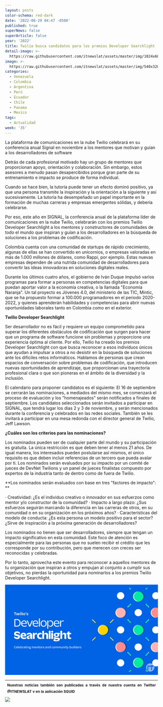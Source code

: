 ```yaml
---
layout: posts
color-schema: red-dark
date: '2022-08-29 04:47 -0500'
published: true
superNews: false
superArticle: false
year: '2022'
title: Twilio busca candidatos para los premios Developer Searchlight
detail-image: >-
  https://raw.githubusercontent.com/itnewslat/assets/master/img/1024x680/developer-search-g.jpg
image: >-
  https://raw.githubusercontent.com/itnewslat/assets/master/img/540x320/developer-search-p.jpg
categories:
  - Venezuela
  - Colombia
  - Argentina
  - Perú
  - Ecuador
  - Chile
  - Panama
  - Mexico
tags:
  - Actualidad
week: '35'
---
```

La plataforma de comunicaciones en la nube Twilio celebrará en su conferencia anual Signal en noviembre a los mentores que motivan y guían a los desarrolladores de software
 
Detrás de cada profesional motivado hay un grupo de mentores que proporcionan apoyo, orientación y colaboración. Sin embargo, estos asesores a menudo pasan desapercibidos porque gran parte de su entrenamiento e impacto se produce de forma individual.
 
Cuando se hace bien, la tutoría puede tener un efecto dominó positivo, ya que una persona transmite la inspiración y la orientación a la siguiente y así sucesivamente. La tutoría ha desempeñado un papel importante en la formación de muchas carreras y empresas emergentes sólidas, y debería celebrarse.
 
Por eso, este año en SIGNAL, la conferencia anual de la plataforma líder de comunicaciones en la nube Twilio, celebrarán con los premios Twilio Developer Searchlight a los mentores y constructores de comunidades de todo el mundo que inspiran y guían a los desarrolladores en la búsqueda de soluciones a los problemas de codificación.
 
Colombia cuenta con una comunidad de startups de rápido crecimiento, algunas de ellas se han convertido en unicornios, o empresas valoradas en más de 1.000 millones de dólares, como Rappi, por ejemplo. Estas nuevas empresas dependen de una nutrida comunidad de desarrolladores para convertir las ideas innovadoras en soluciones digitales reales. 
 
Durante los últimos cuatro años, el gobierno de Iván Duque impulsó varios programas para formar a personas en competencias digitales para que puedan aportar valor a la economía creativa, o la llamada "Economía Naranja". Un tal proyecto es Jóvenes 4.0, del ministerio de las TIC, Mintic, que se ha propuesto formar a 100.000 programadores en el periodo 2020-2022, y quienes aprenderán habilidades y competencias para abrir nuevas oportunidades laborales tanto en Colombia como en el exterior.
 
**Twilio Developer Searchlight**
 
Ser desarrollador no es fácil y requiere un equipo comprometido para superar los diferentes obstáculos de codificación que surgen para hacer que un programa de software funcione sin problemas y proporcione una experiencia óptima al cliente. Por ello, Twilio ha creado  los premios Developer Searchlight con que busca reconocer a esos individuos únicos que ayudan a impulsar a otros a no desistir en la búsqueda de soluciones ante los difíciles retos informáticos. Hablamos de personas que crean espacios de conversación sobre problemas de codificación, que introducen nuevas oportunidades de aprendizaje, que proporcionan una trayectoria profesional clara o que son pioneras en el ámbito de la diversidad y la inclusión.
 
El calendario para proponer candidatos es el siguiente: El 16 de septiembre se cerrarán las nominaciones, a mediados del mismo mes, se comenzará  el proceso de evaluación y los "homenajeados" serán notificados a finales de septiembre. Los candidatos seleccionados serán invitados a participar en SIGNAL, que tendrá lugar los días 2 y 3 de noviembre, y serán mencionados durante la conferencia y celebrados en las redes sociales. También se les invitará a participar en una mesa redonda con el director general de Twilio, Jeff Lawson.
 
**¿Cuáles son los criterios para las nominaciones?**
 
Los nominados pueden ser de cualquier parte del mundo y su participación es gratuita. La única restricción es que deben tener al menos 21 años. De igual manera, los interesados pueden postularse así mismos, el único requisito es que deben incluir referencias de un tercero que pueda avalar por ti. Los nominados serán evaluados por su impacto por un comité de jueces de DevNet Twilions y un panel de jueces finalistas compuesto por expertos de la industria tanto de dentro como de fuera de Twilio.
 
**Los nominados serán evaluados con base en tres "factores de impacto": **
 
· Creatividad: ¿Es el individuo creativo o innovador en sus esfuerzos como mentor y/o constructor de la comunidad? 
· Impacto a largo plazo: ¿Sus esfuerzos seguirán marcando la diferencia en las carreras de otros, en su comunidad o en su organización en los próximos años?
· Características del modelo de conducta: ¿Es esta persona un modelo positivo para el sector? ¿Sirve de inspiración a la próxima generación de desarrolladores?
 
Los nominados no tienen que ser desarrolladores, siempre que tengan un impacto significativo en esta comunidad. Este foco de atención es especialmente para las personas que no suelen recibir el crédito que les corresponde por su contribución, pero que merecen con creces ser reconocidas y celebradas.
 
Por lo tanto, aprovecha este evento para reconocer a aquellos mentores de tu organización que inspiran a otros y empujan al conjunto a cumplir sus objetivos, no pierdas la oportunidad para nominarlos a los premios Twilio Developer Searchlight.

![](https://raw.githubusercontent.com/itnewslat/assets/master/img/540x320/developer-search-p.jpg)

<table style="height: 42px;" width="569">
<tbody>
<tr>
<td style="text-align: justify;"><sub><strong>Nuestras noticias también son publicadas a través de nuestra cuenta en Twitter <a href="https://twitter.com/itnewslat?lang=es">@ITNEWSLAT</a> y en la aplicación <a href="https://squidapp.co/en/">SQUID</a></strong></sub></td>
</tr>
</tbody>
</table>

<img src="https://tracker.metricool.com/c3po.jpg?hash=56f88a41e39ab42c063cc51676587a04"/>